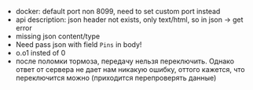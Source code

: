 + docker: default port non 8099, need to set custom port instead
+ api description: json header not exists, only text/html, so in json -> get error
+ missing json content/type
+ Need pass json with field `Pins` in body!
+ o.o1 insted of 0
+ после поломки тормоза, передачу нельзя переключить. Однако ответ от сервера не дает нам никакую ошибку, оттого кажется, что переключится можно (приходится перепроверять данные)